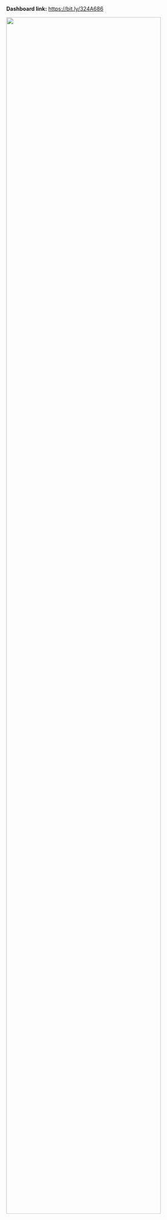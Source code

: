 **Dashboard link:** https://bit.ly/324A686

<img src="https://user-images.githubusercontent.com/86684420/141850271-376e467c-ecfa-42d2-a4bf-c0d3041e2955.png" width="90%"></img> 
